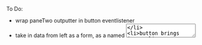 To Do:
*   wrap paneTwo outputter in button eventlistener
* take in data from left as a form, as a named <textarea>
*   button brings input
*   output appears
*   Incorporate the CSS from codepen css tricks!
*   the RegEx logic
*   As you watch Brad Schiff, add his recommended Git, CSS, Gulp 
structures
*   Monkey around with the RegEx, esp per MissingManual p. 444
*  Invent a generic header, footer, css/boot loader lines for the html projects I do to look unified.


Wireframe:
"Reqular Expression Tester"<br>
Enter string to search<br>
RADIO BUTTONS for
linux history, server log, UN millenial goals I, II, The Prince, The Little Prince(Eng), Simpsons Scripts, Canterbury Prologue, Hillary's Emails, Trump's AZ speech<br>
regular expression to use<br>
BOX<br>
examples of RE's<br>
types of searches<br>
BUTTONS <br>
<br><br>
results in next column or resposive for phone<br>
DIFFERENT COLOR<br>
results genera<br>
TOTAL WORDS, TIME FOR SEARCH<br>

